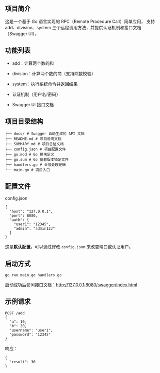 ## 项目简介

这是一个基于 Go 语言实现的 RPC（Remote Procedure Call）简单应用，
支持 add、division、system 三个远程调用方法，并提供认证机制和接口文档（Swagger UI）。

##  功能列表

- add：计算两个数的和

- division：计算两个数的商（支持除数校验）

- system：执行系统命令并返回结果

- 认证机制（用户名/密码）

- Swagger UI 接口文档

## 项目目录结构

```
├── docs/ # Swagger 自动生成的 API 文档
├── README.md # 项目说明文档
├── SUMMARY.md # 项目总结文档
├── config.json # 项目配置文件
├── go.mod # Go 模块定义
├── go.sum # Go 依赖版本锁定文件
├── handlers.go # 业务处理逻辑
└── main.go # 项目入口
```


## 配置文件

config.json

```
{
  "host": "127.0.0.1",
  "port": 8080,
  "auth": {
    "user1": "12345",
    "admin": "admin123"
  }
}
```

这是**默认配置**，可以通过修改 `config.json` 来改变端口或认证用户。 

## 启动方式

```
go run main.go handlers.go
```

启动成功后访问接口文档：http://127.0.0.1:8080/swagger/index.html

## 示例请求

```
POST /add
{
  "a": 10,
  "b": 20,
  "username": "user1",
  "password": "12345"
}
```

响应：

```
{
  "result": 30
}
```

